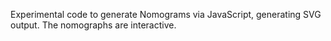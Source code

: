 Experimental code to generate Nomograms via JavaScript, generating SVG output. The nomographs are interactive.
